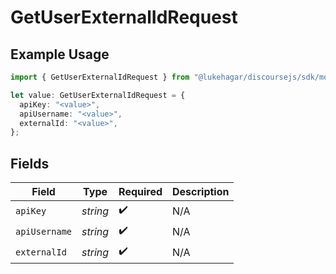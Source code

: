 # GetUserExternalIdRequest

## Example Usage

```typescript
import { GetUserExternalIdRequest } from "@lukehagar/discoursejs/sdk/models/operations";

let value: GetUserExternalIdRequest = {
  apiKey: "<value>",
  apiUsername: "<value>",
  externalId: "<value>",
};
```

## Fields

| Field              | Type               | Required           | Description        |
| ------------------ | ------------------ | ------------------ | ------------------ |
| `apiKey`           | *string*           | :heavy_check_mark: | N/A                |
| `apiUsername`      | *string*           | :heavy_check_mark: | N/A                |
| `externalId`       | *string*           | :heavy_check_mark: | N/A                |